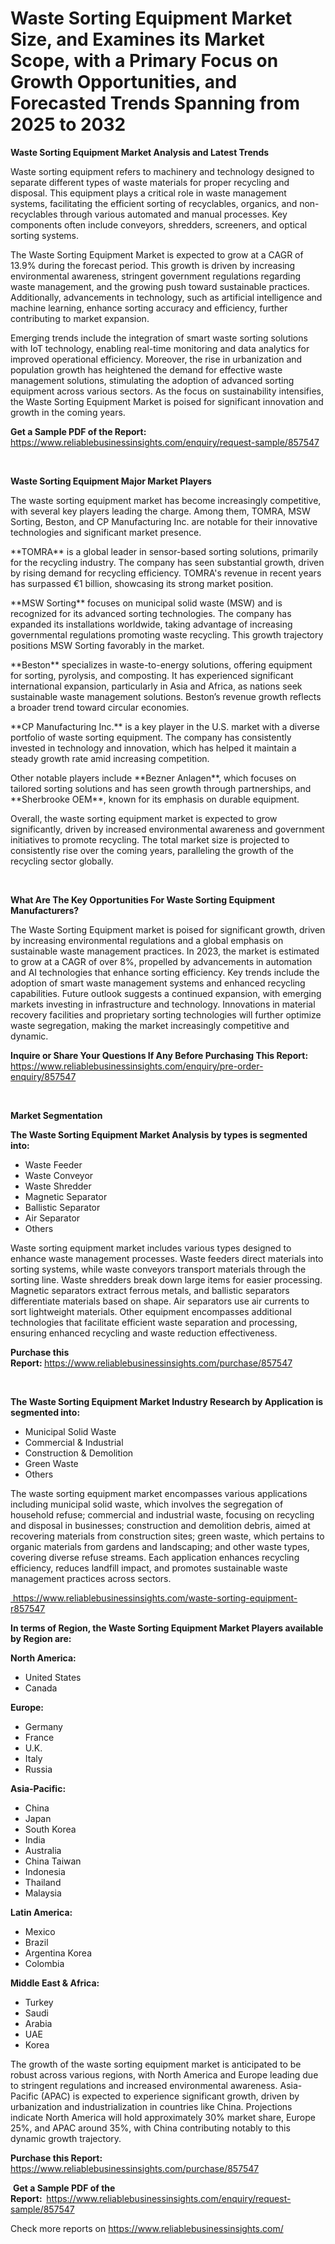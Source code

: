 <p><h1>Waste Sorting Equipment Market Size, and Examines its Market Scope, with a Primary Focus on Growth Opportunities, and Forecasted Trends Spanning from 2025 to 2032</h1></p><p><strong>Waste Sorting Equipment Market Analysis and Latest Trends</strong></p>
<p><p>Waste sorting equipment refers to machinery and technology designed to separate different types of waste materials for proper recycling and disposal. This equipment plays a critical role in waste management systems, facilitating the efficient sorting of recyclables, organics, and non-recyclables through various automated and manual processes. Key components often include conveyors, shredders, screeners, and optical sorting systems.</p><p>The Waste Sorting Equipment Market is expected to grow at a CAGR of 13.9% during the forecast period. This growth is driven by increasing environmental awareness, stringent government regulations regarding waste management, and the growing push toward sustainable practices. Additionally, advancements in technology, such as artificial intelligence and machine learning, enhance sorting accuracy and efficiency, further contributing to market expansion.</p><p>Emerging trends include the integration of smart waste sorting solutions with IoT technology, enabling real-time monitoring and data analytics for improved operational efficiency. Moreover, the rise in urbanization and population growth has heightened the demand for effective waste management solutions, stimulating the adoption of advanced sorting equipment across various sectors. As the focus on sustainability intensifies, the Waste Sorting Equipment Market is poised for significant innovation and growth in the coming years.</p></p>
<p><strong>Get a Sample PDF of the Report:&nbsp;</strong> <a href="https://www.reliablebusinessinsights.com/enquiry/request-sample/857547?utm_campaign=2094&utm_medium=2&utm_source=Github&utm_content=ia&utm_term=18022025&utm_id=waste-sorting-equipment">https://www.reliablebusinessinsights.com/enquiry/request-sample/857547</a></p>
<p>&nbsp;</p>
<p><strong>Waste Sorting Equipment Major Market Players</strong></p>
<p><p>The waste sorting equipment market has become increasingly competitive, with several key players leading the charge. Among them, TOMRA, MSW Sorting, Beston, and CP Manufacturing Inc. are notable for their innovative technologies and significant market presence.</p><p>**TOMRA** is a global leader in sensor-based sorting solutions, primarily for the recycling industry. The company has seen substantial growth, driven by rising demand for recycling efficiency. TOMRA's revenue in recent years has surpassed €1 billion, showcasing its strong market position.</p><p>**MSW Sorting** focuses on municipal solid waste (MSW) and is recognized for its advanced sorting technologies. The company has expanded its installations worldwide, taking advantage of increasing governmental regulations promoting waste recycling. This growth trajectory positions MSW Sorting favorably in the market.</p><p>**Beston** specializes in waste-to-energy solutions, offering equipment for sorting, pyrolysis, and composting. It has experienced significant international expansion, particularly in Asia and Africa, as nations seek sustainable waste management solutions. Beston’s revenue growth reflects a broader trend toward circular economies.</p><p>**CP Manufacturing Inc.** is a key player in the U.S. market with a diverse portfolio of waste sorting equipment. The company has consistently invested in technology and innovation, which has helped it maintain a steady growth rate amid increasing competition.</p><p>Other notable players include **Bezner Anlagen**, which focuses on tailored sorting solutions and has seen growth through partnerships, and **Sherbrooke OEM**, known for its emphasis on durable equipment.</p><p>Overall, the waste sorting equipment market is expected to grow significantly, driven by increased environmental awareness and government initiatives to promote recycling. The total market size is projected to consistently rise over the coming years, paralleling the growth of the recycling sector globally.</p></p>
<p>&nbsp;</p>
<p><strong>What Are The Key Opportunities For Waste Sorting Equipment Manufacturers?</strong></p>
<p><p>The Waste Sorting Equipment market is poised for significant growth, driven by increasing environmental regulations and a global emphasis on sustainable waste management practices. In 2023, the market is estimated to grow at a CAGR of over 8%, propelled by advancements in automation and AI technologies that enhance sorting efficiency. Key trends include the adoption of smart waste management systems and enhanced recycling capabilities. Future outlook suggests a continued expansion, with emerging markets investing in infrastructure and technology. Innovations in material recovery facilities and proprietary sorting technologies will further optimize waste segregation, making the market increasingly competitive and dynamic.</p></p>
<p><strong>Inquire or Share Your Questions If Any Before Purchasing This Report:</strong> <a href="https://www.reliablebusinessinsights.com/enquiry/pre-order-enquiry/857547?utm_campaign=2094&utm_medium=2&utm_source=Github&utm_content=ia&utm_term=18022025&utm_id=waste-sorting-equipment">https://www.reliablebusinessinsights.com/enquiry/pre-order-enquiry/857547</a></p>
<p>&nbsp;</p>
<p><strong>Market Segmentation</strong></p>
<p><strong>The Waste Sorting Equipment Market Analysis by types is segmented into:</strong></p>
<p><ul><li>Waste Feeder</li><li>Waste Conveyor</li><li>Waste Shredder</li><li>Magnetic Separator</li><li>Ballistic Separator</li><li>Air Separator</li><li>Others</li></ul></p>
<p><p>Waste sorting equipment market includes various types designed to enhance waste management processes. Waste feeders direct materials into sorting systems, while waste conveyors transport materials through the sorting line. Waste shredders break down large items for easier processing. Magnetic separators extract ferrous metals, and ballistic separators differentiate materials based on shape. Air separators use air currents to sort lightweight materials. Other equipment encompasses additional technologies that facilitate efficient waste separation and processing, ensuring enhanced recycling and waste reduction effectiveness.</p></p>
<p><strong>Purchase this Report:&nbsp;</strong><a href="https://www.reliablebusinessinsights.com/purchase/857547?utm_campaign=2094&utm_medium=2&utm_source=Github&utm_content=ia&utm_term=18022025&utm_id=waste-sorting-equipment">https://www.reliablebusinessinsights.com/purchase/857547</a></p>
<p>&nbsp;</p>
<p><strong>The Waste Sorting Equipment Market Industry Research by Application is segmented into:</strong></p>
<p><ul><li>Municipal Solid Waste</li><li>Commercial & Industrial</li><li>Construction & Demolition</li><li>Green Waste</li><li>Others</li></ul></p>
<p><p>The waste sorting equipment market encompasses various applications including municipal solid waste, which involves the segregation of household refuse; commercial and industrial waste, focusing on recycling and disposal in businesses; construction and demolition debris, aimed at recovering materials from construction sites; green waste, which pertains to organic materials from gardens and landscaping; and other waste types, covering diverse refuse streams. Each application enhances recycling efficiency, reduces landfill impact, and promotes sustainable waste management practices across sectors.</p></p>
<p><a href="https://www.reliablebusinessinsights.com/waste-sorting-equipment-r857547?utm_campaign=2094&utm_medium=2&utm_source=Github&utm_content=ia&utm_term=18022025&utm_id=waste-sorting-equipment">&nbsp;https://www.reliablebusinessinsights.com/waste-sorting-equipment-r857547</a></p>
<p><strong>In terms of Region, the Waste Sorting Equipment Market Players available by Region are:</strong></p>
<p>
    <p> <strong> North America: </strong>
        <ul>
            <li>United States</li>
            <li>Canada</li>
        </ul>
        </p> 
    <p> <strong> Europe: </strong>
        <ul>
            <li>Germany</li>
            <li>France</li>
            <li>U.K.</li>
            <li>Italy</li>
            <li>Russia</li>
        </ul>
        </p> 
    <p> <strong> Asia-Pacific: </strong>
        <ul>
            <li>China</li>
            <li>Japan</li>
            <li>South Korea</li>
            <li>India</li>
            <li>Australia</li>
            <li>China Taiwan</li>
            <li>Indonesia</li>
            <li>Thailand</li>
            <li>Malaysia</li>
        </ul>
        </p> 
    <p> <strong> Latin America: </strong>
        <ul>
            <li>Mexico</li>
            <li>Brazil</li>
            <li>Argentina Korea</li>
            <li>Colombia</li>
        </ul>
        </p> 
    <p> <strong> Middle East & Africa: </strong>
        <ul>
            <li>Turkey</li>
            <li>Saudi</li>
            <li>Arabia</li>
            <li>UAE</li>
            <li>Korea</li>
        </ul>
    </p>
    </p>
<p><p>The growth of the waste sorting equipment market is anticipated to be robust across various regions, with North America and Europe leading due to stringent regulations and increased environmental awareness. Asia-Pacific (APAC) is expected to experience significant growth, driven by urbanization and industrialization in countries like China. Projections indicate North America will hold approximately 30% market share, Europe 25%, and APAC around 35%, with China contributing notably to this dynamic growth trajectory.</p></p>
<p><strong>Purchase this Report: </strong><a href="https://www.reliablebusinessinsights.com/purchase/857547?utm_campaign=2094&utm_medium=2&utm_source=Github&utm_content=ia&utm_term=18022025&utm_id=waste-sorting-equipment">https://www.reliablebusinessinsights.com/purchase/857547</a></p>
<p>&nbsp;<strong>Get a Sample PDF of the Report:&nbsp;&nbsp;</strong><a href="https://www.reliablebusinessinsights.com/enquiry/request-sample/857547?utm_campaign=2094&utm_medium=2&utm_source=Github&utm_content=ia&utm_term=18022025&utm_id=waste-sorting-equipment">https://www.reliablebusinessinsights.com/enquiry/request-sample/857547</a></p>
<p><strong></strong></p>
<p>Check more reports on <a href="https://www.reliablebusinessinsights.com/?utm_campaign=2094&utm_medium=2&utm_source=Github&utm_content=ia&utm_term=18022025&utm_id=waste-sorting-equipment">https://www.reliablebusinessinsights.com/</a></p>